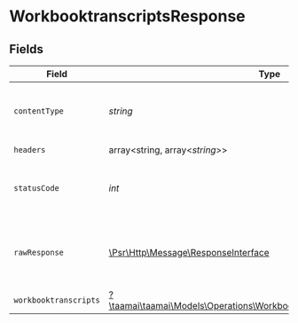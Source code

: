 # WorkbooktranscriptsResponse


## Fields

| Field                                                                                                                                         | Type                                                                                                                                          | Required                                                                                                                                      | Description                                                                                                                                   |
| --------------------------------------------------------------------------------------------------------------------------------------------- | --------------------------------------------------------------------------------------------------------------------------------------------- | --------------------------------------------------------------------------------------------------------------------------------------------- | --------------------------------------------------------------------------------------------------------------------------------------------- |
| `contentType`                                                                                                                                 | *string*                                                                                                                                      | :heavy_check_mark:                                                                                                                            | HTTP response content type for this operation                                                                                                 |
| `headers`                                                                                                                                     | array<string, array<*string*>>                                                                                                                | :heavy_check_mark:                                                                                                                            | N/A                                                                                                                                           |
| `statusCode`                                                                                                                                  | *int*                                                                                                                                         | :heavy_check_mark:                                                                                                                            | HTTP response status code for this operation                                                                                                  |
| `rawResponse`                                                                                                                                 | [\Psr\Http\Message\ResponseInterface](https://www.php-fig.org/psr/psr-7/#33-psrhttpmessageresponseinterface)                                  | :heavy_check_mark:                                                                                                                            | Raw HTTP response; suitable for custom response parsing                                                                                       |
| `workbooktranscripts`                                                                                                                         | [?\taamai\taamai\Models\Operations\WorkbooktranscriptsWorkbooktranscripts](../../Models/Operations/WorkbooktranscriptsWorkbooktranscripts.md) | :heavy_minus_sign:                                                                                                                            | OK                                                                                                                                            |